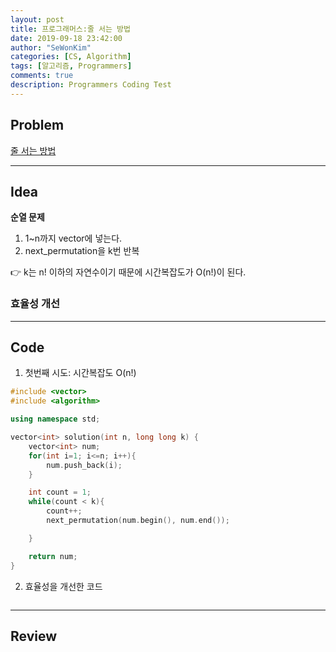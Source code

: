 ```yaml
---
layout: post
title: 프로그래머스:줄 서는 방법
date: 2019-09-18 23:42:00
author: "SeWonKim"
categories: [CS, Algorithm]
tags: [알고리즘, Programmers]
comments: true
description: Programmers Coding Test
---
```


## Problem

[줄 서는 방법](https://programmers.co.kr/learn/courses/30/lessons/12936)

---

## Idea

**순열 문제**

1. 1~n까지 vector에 넣는다.
2. next_permutation을 k번 반복

👉 k는 n! 이하의 자연수이기 때문에 시간복잡도가 O(n!)이 된다.

### 효율성 개선

---

## Code

1. 첫번째 시도: 시간복잡도 O(n!)

```cpp
#include <vector>
#include <algorithm>

using namespace std;

vector<int> solution(int n, long long k) {
    vector<int> num;
    for(int i=1; i<=n; i++){
        num.push_back(i);
    }

    int count = 1;
    while(count < k){
        count++;
        next_permutation(num.begin(), num.end());

    }

    return num;
}
```

2. 효율성을 개선한 코드

```cpp

```

---

## Review
